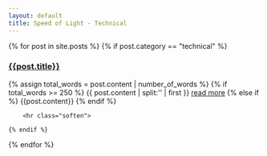 ```yaml
---
layout: default
title: Speed of Light - Technical
---
```


<div>
{% for post in site.posts %}
	{% if post.category == "technical" %}
		<h3><a href="{{post.url}}">{{post.title}}</a></h3>
		<p>
			{% assign total_words = post.content | number_of_words %}
			{% if total_words >= 250 %} 
			    {{ post.content | split:'<!-- read more -->' | first }}
    			<a href="{{ post.url }}">read more</a>
			{% else if %}
				{{post.content}}
			{% endif %}
		</p>

		<hr class="soften">

	{% endif %}
{% endfor %}
</div>